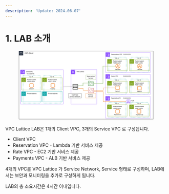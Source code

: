 ```yaml
---
description: 'Update: 2024.06.07'
---
```


# 1. LAB 소개

<figure><img src="../.gitbook/assets/image (19).png" alt=""><figcaption></figcaption></figure>

VPC Lattice LAB은 1개의 Client VPC, 3개의 Service VPC 로 구성됩니다.

* Client VPC
* Reservation VPC - Lambda 기반 서비스 제공
* Rate VPC - EC2 기반 서비스 제공
* Payments VPC - ALB 기반 서비스 제공

4개의 VPC를 VPC Lattice 가 Service Network, Service 형태로 구성하며, LAB에서는 보안과 모니터링을 추가로 구성하게 됩니다.

LAB의 총 소요시간은 4시간 이내입니다.

